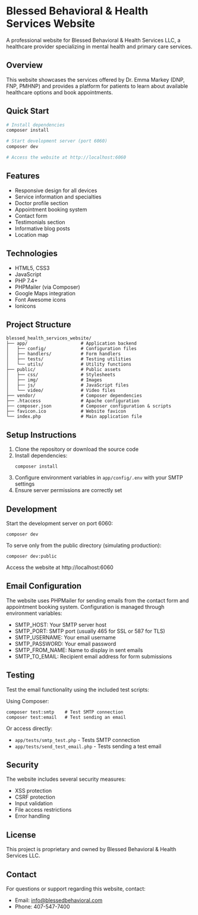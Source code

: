 # Blessed Behavioral & Health Services Website

A professional website for Blessed Behavioral & Health Services LLC, a healthcare provider specializing in mental health and primary care services.

## Overview

This website showcases the services offered by Dr. Emma Markey (DNP, FNP, PMHNP) and provides a platform for patients to learn about available healthcare options and book appointments.

## Quick Start

```bash
# Install dependencies
composer install

# Start development server (port 6060)
composer dev

# Access the website at http://localhost:6060
```

## Features

- Responsive design for all devices
- Service information and specialties
- Doctor profile section
- Appointment booking system
- Contact form
- Testimonials section
- Informative blog posts
- Location map

## Technologies

- HTML5, CSS3
- JavaScript
- PHP 7.4+
- PHPMailer (via Composer)
- Google Maps integration
- Font Awesome icons
- Ionicons

## Project Structure

```
blessed_health_services_website/
├── app/                    # Application backend
│   ├── config/             # Configuration files
│   ├── handlers/           # Form handlers
│   ├── tests/              # Testing utilities
│   └── utils/              # Utility functions
├── public/                 # Public assets
│   ├── css/                # Stylesheets
│   ├── img/                # Images
│   ├── js/                 # JavaScript files
│   └── video/              # Video files
├── vendor/                 # Composer dependencies
├── .htaccess               # Apache configuration
├── composer.json           # Composer configuration & scripts
├── favicon.ico             # Website favicon
└── index.php               # Main application file
```

## Setup Instructions

1. Clone the repository or download the source code
2. Install dependencies:
   ```
   composer install
   ```
3. Configure environment variables in `app/config/.env` with your SMTP settings
4. Ensure server permissions are correctly set

## Development

Start the development server on port 6060:
```
composer dev
```

To serve only from the public directory (simulating production):
```
composer dev:public
```

Access the website at http://localhost:6060

## Email Configuration

The website uses PHPMailer for sending emails from the contact form and appointment booking system. Configuration is managed through environment variables:

- SMTP_HOST: Your SMTP server host
- SMTP_PORT: SMTP port (usually 465 for SSL or 587 for TLS)
- SMTP_USERNAME: Your email username
- SMTP_PASSWORD: Your email password
- SMTP_FROM_NAME: Name to display in sent emails
- SMTP_TO_EMAIL: Recipient email address for form submissions

## Testing

Test the email functionality using the included test scripts:

Using Composer:
```
composer test:smtp    # Test SMTP connection
composer test:email   # Test sending an email
```

Or access directly:
- `app/tests/smtp_test.php` - Tests SMTP connection
- `app/tests/send_test_email.php` - Tests sending a test email

## Security

The website includes several security measures:
- XSS protection
- CSRF protection
- Input validation
- File access restrictions
- Error handling

## License

This project is proprietary and owned by Blessed Behavioral & Health Services LLC.

## Contact

For questions or support regarding this website, contact:
- Email: info@blessedbehavioral.com
- Phone: 407-547-7400 